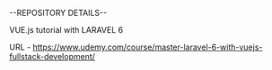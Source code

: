--REPOSITORY DETAILS--

VUE.js tutorial with LARAVEL 6

URL - https://www.udemy.com/course/master-laravel-6-with-vuejs-fullstack-development/

